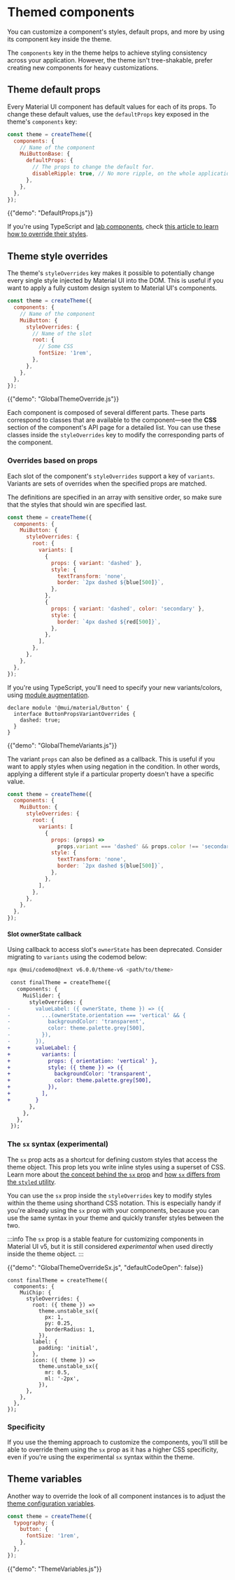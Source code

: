 # Themed components

<p class="description">You can customize a component's styles, default props, and more by using its component key inside the theme.</p>

The `components` key in the theme helps to achieve styling consistency across your application.
However, the theme isn't tree-shakable, prefer creating new components for heavy customizations.

## Theme default props

Every Material UI component has default values for each of its props.
To change these default values, use the `defaultProps` key exposed in the theme's `components` key:

```js
const theme = createTheme({
  components: {
    // Name of the component
    MuiButtonBase: {
      defaultProps: {
        // The props to change the default for.
        disableRipple: true, // No more ripple, on the whole application 💣!
      },
    },
  },
});
```

{{"demo": "DefaultProps.js"}}

If you're using TypeScript and [lab components](/material-ui/about-the-lab/), check [this article to learn how to override their styles](/material-ui/about-the-lab/#typescript).

## Theme style overrides

The theme's `styleOverrides` key makes it possible to potentially change every single style injected by Material UI into the DOM.
This is useful if you want to apply a fully custom design system to Material UI's components.

```js
const theme = createTheme({
  components: {
    // Name of the component
    MuiButton: {
      styleOverrides: {
        // Name of the slot
        root: {
          // Some CSS
          fontSize: '1rem',
        },
      },
    },
  },
});
```

{{"demo": "GlobalThemeOverride.js"}}

Each component is composed of several different parts.
These parts correspond to classes that are available to the component—see the **CSS** section of the component's API page for a detailed list.
You can use these classes inside the `styleOverrides` key to modify the corresponding parts of the component.

### Overrides based on props

Each slot of the component's `styleOverrides` support a key of `variants`. Variants are sets of overrides when the specified props are matched.

The definitions are specified in an array with sensitive order, so make sure that the styles that should win are specified last.

```js
const theme = createTheme({
  components: {
    MuiButton: {
      styleOverrides: {
        root: {
          variants: [
            {
              props: { variant: 'dashed' },
              style: {
                textTransform: 'none',
                border: `2px dashed ${blue[500]}`,
              },
            },
            {
              props: { variant: 'dashed', color: 'secondary' },
              style: {
                border: `4px dashed ${red[500]}`,
              },
            },
          ],
        },
      },
    },
  },
});
```

If you're using TypeScript, you'll need to specify your new variants/colors, using [module augmentation](https://www.typescriptlang.org/docs/handbook/declaration-merging.html#module-augmentation).

<!-- Tested with packages/mui-material/test/typescript/augmentation/themeComponents.spec.ts -->

```tsx
declare module '@mui/material/Button' {
  interface ButtonPropsVariantOverrides {
    dashed: true;
  }
}
```

{{"demo": "GlobalThemeVariants.js"}}

The variant `props` can also be defined as a callback.
This is useful if you want to apply styles when using negation in the condition.
In other words, applying a different style if a particular property doesn't have a specific value.

```js
const theme = createTheme({
  components: {
    MuiButton: {
      styleOverrides: {
        root: {
          variants: [
            {
              props: (props) =>
                props.variant === 'dashed' && props.color !== 'secondary',
              style: {
                textTransform: 'none',
                border: `2px dashed ${blue[500]}`,
              },
            },
          ],
        },
      },
    },
  },
});
```

#### Slot ownerState callback

Using callback to access slot's `ownerState` has been deprecated. Consider migrating to `variants` using the codemod below:

```bash
npx @mui/codemod@next v6.0.0/theme-v6 <path/to/theme>
```

```diff
 const finalTheme = createTheme({
   components: {
     MuiSlider: {
       styleOverrides: {
-        valueLabel: ({ ownerState, theme }) => ({
-          ...(ownerState.orientation === 'vertical' && {
-            backgroundColor: 'transparent',
-            color: theme.palette.grey[500],
-          }),
-        }),
+        valueLabel: {
+          variants: [
+            props: { orientation: 'vertical' },
+            style: ({ theme }) => ({
+              backgroundColor: 'transparent',
+              color: theme.palette.grey[500],
+            }),
+          ],
+        }
       },
     },
   },
 });
```

### The `sx` syntax (experimental)

The `sx` prop acts as a shortcut for defining custom styles that access the theme object.
This prop lets you write inline styles using a superset of CSS.
Learn more about [the concept behind the `sx` prop](/system/getting-started/the-sx-prop/) and [how `sx` differs from the `styled` utility](/system/styled/#difference-with-the-sx-prop).

You can use the `sx` prop inside the `styleOverrides` key to modify styles within the theme using shorthand CSS notation.
This is especially handy if you're already using the `sx` prop with your components, because you can use the same syntax in your theme and quickly transfer styles between the two.

:::info
The `sx` prop is a stable feature for customizing components in Material UI v5, but it is still considered _experimental_ when used directly inside the theme object.
:::

{{"demo": "GlobalThemeOverrideSx.js", "defaultCodeOpen": false}}

```tsx
const finalTheme = createTheme({
  components: {
    MuiChip: {
      styleOverrides: {
        root: ({ theme }) =>
          theme.unstable_sx({
            px: 1,
            py: 0.25,
            borderRadius: 1,
          }),
        label: {
          padding: 'initial',
        },
        icon: ({ theme }) =>
          theme.unstable_sx({
            mr: 0.5,
            ml: '-2px',
          }),
      },
    },
  },
});
```

### Specificity

If you use the theming approach to customize the components, you'll still be able to override them using the `sx` prop as it has a higher CSS specificity, even if you're using the experimental `sx` syntax within the theme.

## Theme variables

Another way to override the look of all component instances is to adjust the [theme configuration variables](/material-ui/customization/theming/#theme-configuration-variables).

```js
const theme = createTheme({
  typography: {
    button: {
      fontSize: '1rem',
    },
  },
});
```

{{"demo": "ThemeVariables.js"}}
